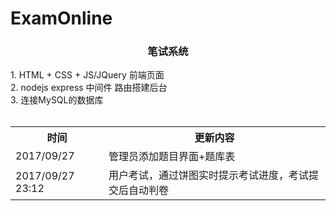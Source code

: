 # ExamOnline
<h3 align="center">笔试系统</h3>
1. HTML + CSS + JS/JQuery 前端页面<br />
2. nodejs express 中间件 路由搭建后台<br />
3. 连接MySQL的数据库<br />
<table>
  <tr>
    <th>时间</th>
    <th>更新内容</th> 
  </tr>
  <tr>
    <td>2017/09/27</td>
    <td>管理员添加题目界面+题库表</td>
  </tr>
  <tr>
    <td>2017/09/27 23:12</td>
    <td>用户考试，通过饼图实时提示考试进度，考试提交后自动判卷</td>
  </tr>
</table>
